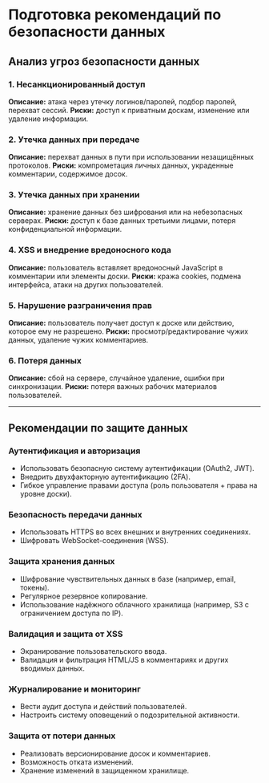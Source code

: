 # Подготовка рекомендаций по безопасности данных

## Анализ угроз безопасности данных

### 1. Несанкционированный доступ
**Описание:** атака через утечку логинов/паролей, подбор паролей, перехват сессий.
**Риски:** доступ к приватным доскам, изменение или удаление информации.

### 2. Утечка данных при передаче
**Описание:** перехват данных в пути при использовании незащищённых протоколов.
**Риски:** компрометация личных данных, украденные комментарии, содержимое досок.

### 3. Утечка данных при хранении
**Описание:** хранение данных без шифрования или на небезопасных серверах.
**Риски:** доступ к базе данных третьими лицами, потеря конфиденциальной информации.

### 4. XSS и внедрение вредоносного кода
**Описание:** пользователь вставляет вредоносный JavaScript в комментарии или элементы доски.
**Риски:** кража cookies, подмена интерфейса, атаки на других пользователей.

### 5. Нарушение разграничения прав
**Описание:** пользователь получает доступ к доске или действию, которое ему не разрешено.
**Риски:** просмотр/редактирование чужих данных, удаление чужих комментариев.

### 6. Потеря данных
**Описание:** сбой на сервере, случайное удаление, ошибки при синхронизации.
**Риски:** потеря важных рабочих материалов пользователей.

---

## Рекомендации по защите данных

### Аутентификация и авторизация
- Использовать безопасную систему аутентификации (OAuth2, JWT).
- Внедрить двухфакторную аутентификацию (2FA).
- Гибкое управление правами доступа (роль пользователя + права на уровне доски).

### Безопасность передачи данных
- Использовать HTTPS во всех внешних и внутренних соединениях.
- Шифровать WebSocket-соединения (WSS).

### Защита хранения данных
- Шифрование чувствительных данных в базе (например, email, токены).
- Регулярное резервное копирование.
- Использование надёжного облачного хранилища (например, S3 с ограничением доступа по IP).

### Валидация и защита от XSS
- Экранирование пользовательского ввода.
- Валидация и фильтрация HTML/JS в комментариях и других вводимых данных.

### Журналирование и мониторинг
- Вести аудит доступа и действий пользователей.
- Настроить систему оповещений о подозрительной активности.

### Защита от потери данных
- Реализовать версионирование досок и комментариев.
- Возможность отката изменений.
- Хранение изменений в защищенном хранилище.
